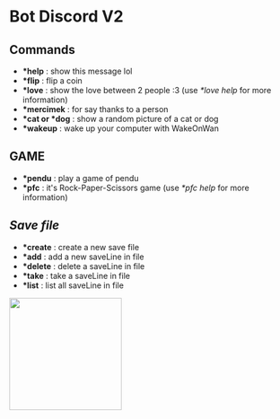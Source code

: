# Bot Discord **V2**

## **Commands**

* **\*help** : show this message lol  
* **\*flip** : flip a coin  
* **\*love** : show the love between 2 people :3 (use *\*love help* for more information)  
* **\*mercimek** : for say thanks to a person  
* **\*cat or \*dog** : show a random picture of a cat or dog  
* **\*wakeup** : wake up your computer with WakeOnWan

## **GAME**

* **\*pendu** : play a game of pendu  
* **\*pfc** : it's Rock-Paper-Scissors game (use *\*pfc help* for more information)  

## ***Save file***

* **\*create** : create a new save file  
* **\*add** : add a new saveLine in file  
* **\*delete** : delete a saveLine in file  
* **\*take** : take a saveLine in file  
* **\*list** : list all saveLine in file  

<img src="https://media3.giphy.com/media/Fo5y4K3GD3RYijvsCS/giphy.gif?cid=ecf05e4736zx8j6nedo3e4u623etvv9bb4lxsuiy49v9ye3j&rid=giphy.gif&ct=s" width="200">
